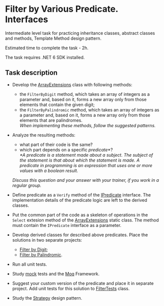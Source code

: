 # Filter by Various Predicate. Interfaces

Intermediate level task for practicing inheritance classes, abstract classes and methods, Template Method design pattern.

Estimated time to complete the task - 2h.

The task requires .NET 6 SDK installed.

## Task description

- Develop the [ArrayExtensions](ArrayExtensions) class with following methods:

    - the `FilterByDigit` method, which takes an array of integers as a parameter and, based on it, forms a new array only from those elements that contain the given digit;
    - the `FilterByPalindromic` method, which takes an array of integers as a parameter and, based on it, forms a new array only from those elements that are palindromes.    
    _When implementing these methods, follow the suggested patterns._

- Analyze the resulting methods:
    - what part of their code is the same?
    - which part depends on a specific _predicate_*?      
    _*A predicate  is a statement made about a subject. The subject of the statement is that about which the statement is made. A predicate in programming is an expression that uses one or more values with a boolean result._

    _Discuss this question and your answer with your trainer, if you work in a regular group._

- Define predicate as a `Verify` method of the [IPredicate](FilterByPredicate/IPredicate.cs) interface. The implementation details of the predicate logic are left to the derived classes.

- Put the common part of the code as a skeleton of operations in the `Select` extesion method of the [ArrayExtensions](FilterByPredicate) static class. The method must contain the `IPredicate` interface as a parameter.

- Develop derived classes for described above predicates. Place the solutions in two separate projects:

    - [Filter by Digit](FilerByDigit);
    - [Filter by Palindromic](FilterByPalindromic).

- Run all unit tests.

- Study [mock](http://xunitpatterns.com/Mock%20Object.html) tests and the [Moq](https://github.com/Moq/moq4/wiki/Quickstart) Framework.

- Suggest your custom version of the predicate and place it in separate project. Add unit tests for this solution to [FilterTests](FilterByPredicates.Tests/FilterTests.cs) class.

- Study the [Strategy](https://refactoring.guru/design-patterns/strategy) design pattern.
